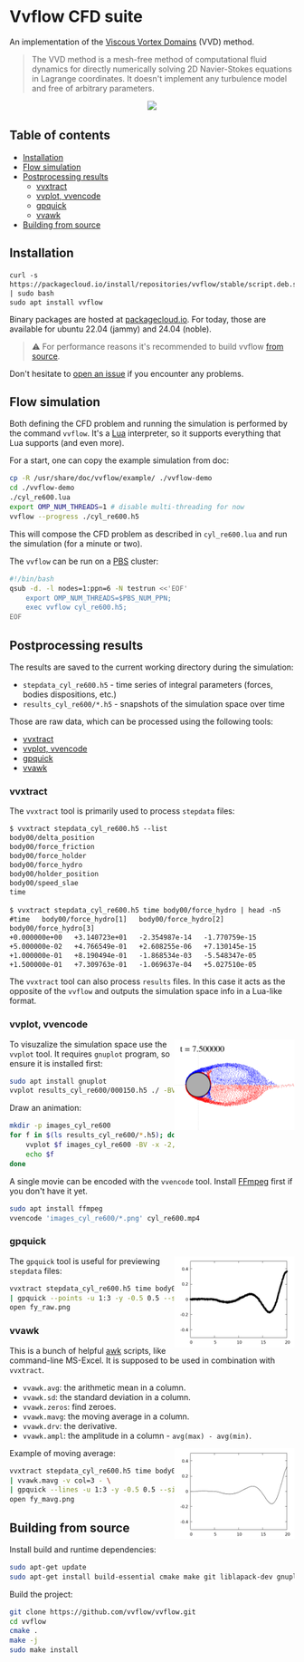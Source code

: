 # Vvflow CFD suite

[vvd-wiki]: https://en.wikipedia.org/wiki/Viscous_vortex_domains_method
[pbs-wiki]: https://en.wikipedia.org/wiki/Portable_Batch_System
[issue]: https://github.com/vvflow/vvflow/issues/new
[lua]: https://learnxinyminutes.com/docs/lua/
[awk]: https://man7.org/linux/man-pages/man1/awk.1p.html
[ffmpeg]: https://ffmpeg.org/about.html
[packagecloud]: https://packagecloud.io/vvflow/stable

An implementation of the [Viscous Vortex Domains][vvd-wiki] (VVD) method.

> The VVD method is a mesh-free method of computational fluid dynamics
> for directly numerically solving 2D Navier-Stokes equations in Lagrange
> coordinates. It doesn't implement any turbulence model and free of
> arbitrary parameters.

<p align="center">
    <img src="readme-pics/example.png" height="350px">
</p>

## Table of contents

* [Installation](#installation)
* [Flow simulation](#flow-simulation)
* [Postprocessing results](#postprocessing-results)
    * [vvxtract](#vvxtract)
    * [vvplot, vvencode](#vvplot-vvencode)
    * [gpquick](#gpquick)
    * [vvawk](#vvawk)
* [Building from source](#building-from-source)

## Installation

```
curl -s https://packagecloud.io/install/repositories/vvflow/stable/script.deb.sh | sudo bash
sudo apt install vvflow
```

Binary packages are hosted at [packagecloud.io][packagecloud]. For
today, those are available for ubuntu 22.04 (jammy) and 24.04 (noble).

> ⚠️ For performance reasons it's recommended to build vvflow
> [from source](#building-from-source).

Don't hesitate to [open an issue][issue] if you encounter any problems.

## Flow simulation

Both defining the CFD problem and running the simulation is performed by
the command `vvflow`. It's a [Lua][lua] interpreter, so it supports
everything that Lua supports (and even more).

For a start, one can copy the example simulation from doc:

```bash
cp -R /usr/share/doc/vvflow/example/ ./vvflow-demo
cd ./vvflow-demo
./cyl_re600.lua
export OMP_NUM_THREADS=1 # disable multi-threading for now
vvflow --progress ./cyl_re600.h5
```

This will compose the CFD problem as described in `cyl_re600.lua`
and run the simulation (for a minute or two).

The `vvflow` can be run on a [PBS][pbs-wiki] cluster:

```bash
#!/bin/bash
qsub -d. -l nodes=1:ppn=6 -N testrun <<'EOF'
    export OMP_NUM_THREADS=$PBS_NUM_PPN;
    exec vvflow cyl_re600.h5;
EOF
```

## Postprocessing results

The results are saved to the current working directory during the simulation:

* `stepdata_cyl_re600.h5` - time series of integral parameters (forces, bodies dispositions, etc.)
* `results_cyl_re600/*.h5` - snapshots of the simulation space over time

Those are raw data, which can be processed using the following tools:

* [vvxtract](#vvxtract)
* [vvplot, vvencode](#vvplot-vvencode)
* [gpquick](#gpquick)
* [vvawk](#vvawk)

### vvxtract

The `vvxtract` tool is primarily used to process `stepdata` files:

```console
$ vvxtract stepdata_cyl_re600.h5 --list
body00/delta_position
body00/force_friction
body00/force_holder
body00/force_hydro
body00/holder_position
body00/speed_slae
time

$ vvxtract stepdata_cyl_re600.h5 time body00/force_hydro | head -n5
#time   body00/force_hydro[1]   body00/force_hydro[2]   body00/force_hydro[3]
+0.000000e+00   +3.140723e+01   -2.354987e-14   -1.770759e-15
+5.000000e-02   +4.766549e-01   +2.608255e-06   +7.130145e-15
+1.000000e-01   +8.190494e-01   -1.868534e-03   -5.548347e-05
+1.500000e-01   +7.309763e-01   -1.069637e-04   +5.027510e-05
```

The `vvxtract` tool can also process `results` files. In this case it
acts as the opposite of the `vvflow` and outputs the simulation space
info in a Lua-like format.

### vvplot, vvencode

<img align="right" height="160px" src="readme-pics/000150.png">

To visuzalize the simulation space use the `vvplot` tool.
It requires `gnuplot` program, so ensure it is installed first:

```bash
sudo apt install gnuplot
vvplot results_cyl_re600/000150.h5 ./ -BV -x -1,4 --size 480x360
```

Draw an animation:

```bash
mkdir -p images_cyl_re600
for f in $(ls results_cyl_re600/*.h5); do
    vvplot $f images_cyl_re600 -BV -x -2,20
    echo $f
done
```

A single movie can be encoded with the `vvencode` tool.
Install [FFmpeg][ffmpeg] first if you don't have it yet.

```bash
sudo apt install ffmpeg
vvencode 'images_cyl_re600/*.png' cyl_re600.mp4
```

### gpquick

<img align="right" height="160px" src="readme-pics/fy_raw.png">

The `gpquick` tool is useful for previewing `stepdata` files:

```bash
vvxtract stepdata_cyl_re600.h5 time body00/force_holder \
| gpquick --points -u 1:3 -y -0.5 0.5 --size 480 360 -o fy_raw.png;
open fy_raw.png
```

### vvawk

This is a bunch of helpful [awk] scripts, like command-line MS-Excel.
It is supposed to be used in combination with `vvxtract`.

 - `vvawk.avg`: the arithmetic mean in a column.
 - `vvawk.sd`: the standard deviation in a column.
 - `vvawk.zeros`: find zeroes.
 - `vvawk.mavg`: the moving average in a column.
 - `vvawk.drv`: the derivative.
 - `vvawk.ampl`: the amplitude in a column - `avg(max) - avg(min)`.

<img align="right" height="160px" src="readme-pics/fy_mavg.png">

Example of moving average:

```bash
vvxtract stepdata_cyl_re600.h5 time body00/force_holder \
| vvawk.mavg -v col=3 - \
| gpquick --lines -u 1:3 -y -0.5 0.5 --size 480 360 -o fy_mavg.png;
open fy_mavg.png
```

## Building from source

Install build and runtime dependencies:

```bash
sudo apt-get update
sudo apt-get install build-essential cmake make git liblapack-dev gnuplot
```

Build the project:

```bash
git clone https://github.com/vvflow/vvflow.git
cd vvflow
cmake .
make -j
sudo make install
```
